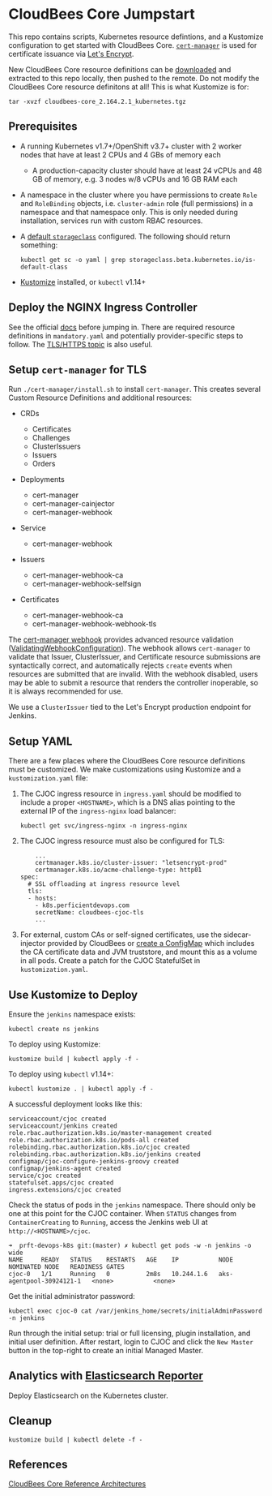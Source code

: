 # CloudBees Core Jumpstart
This repo contains scripts, Kubernetes resource defintions, and a Kustomize configuration to get started with CloudBees Core. [`cert-manager`](http://docs.cert-manager.io/en/latest/) is used for certificate issuance via [Let's Encrypt](https://letsencrypt.org/).

New CloudBees Core resource definitions can be [downloaded](https://downloads.cloudbees.com/cloudbees-core/cloud/) and extracted to this repo locally, then pushed to the remote. Do not modify the CloudBees Core resource definitons at all! This is what Kustomize is for:

`tar -xvzf cloudbees-core_2.164.2.1_kubernetes.tgz`

## Prerequisites
* A running Kubernetes v1.7+/OpenShift v3.7+ cluster with 2 worker nodes that have at least 2 CPUs and 4 GBs of memory each
  * A production-capacity cluster should have at least 24 vCPUs and 48 GB of memory, e.g. 3 nodes w/8 vCPUs and 16 GB RAM each
* A namespace in the cluster where you have permissions to create `Role` and `RoleBinding` objects, i.e. `cluster-admin` role (full permissions) in a namespace and that namespace only. This is only needed during installation, services run with custom RBAC resources.
* A [default `storageclass`](https://kubernetes.io/docs/tasks/administer-cluster/change-default-storage-class/) configured. The following should return something:

  `kubectl get sc -o yaml | grep storageclass.beta.kubernetes.io/is-default-class`

* [Kustomize](https://kustomize.io/) installed, or `kubectl` v1.14+

## Deploy the NGINX Ingress Controller
See the official [docs](https://kubernetes.github.io/ingress-nginx/deploy/) before jumping in. There are required resource definitions in `mandatory.yaml` and potentially provider-specific steps to follow. The [TLS/HTTPS topic](https://kubernetes.github.io/ingress-nginx/user-guide/tls/) is also useful.

## Setup `cert-manager` for TLS
Run `./cert-manager/install.sh` to install `cert-manager`. This creates several Custom Resource Definitions and additional resources:
* CRDs
  * Certificates
  * Challenges
  * ClusterIssuers
  * Issuers
  * Orders

* Deployments
  * cert-manager
  * cert-manager-cainjector
  * cert-manager-webhook

* Service
  * cert-manager-webhook

* Issuers
  * cert-manager-webhook-ca
  * cert-manager-webhook-selfsign

* Certificates
  * cert-manager-webhook-ca
  * cert-manager-webhook-webhook-tls

The [cert-manager webhook](https://docs.cert-manager.io/en/latest/getting-started/webhook.html) provides advanced resource validation ([ValidatingWebhookConfiguration](https://kubernetes.io/docs/reference/access-authn-authz/extensible-admission-controllers/)). The webhook allows `cert-manager` to validate that Issuer, ClusterIssuer, and Certificate resource submissions are syntactically correct, and automatically rejects `create` events when resources are submitted that are invalid. With the webhook disabled, users may be able to submit a resource that renders the controller inoperable, so it is always recommended for use.

We use a `ClusterIssuer` tied to the Let's Encrypt production endpoint for Jenkins.

## Setup YAML
There are a few places where the CloudBees Core resource definitions must be customized. We make customizations using Kustomize and a `kustomization.yaml` file:
1. The CJOC ingress resource in `ingress.yaml` should be modified to include a proper `<HOSTNAME>`, which is a DNS alias pointing to the external IP of the `ingress-nginx` load balancer:
   ```
   kubectl get svc/ingress-nginx -n ingress-nginx
   ```

2. The CJOC ingress resource must also be configured for TLS:
   ```
       ...
       certmanager.k8s.io/cluster-issuer: "letsencrypt-prod"
       certmanager.k8s.io/acme-challenge-type: http01
   spec:
     # SSL offloading at ingress resource level
     tls:
     - hosts:
       - k8s.perficientdevops.com
       secretName: cloudbees-cjoc-tls
       ...
   ```

3. For external, custom CAs or self-signed certificates, use the sidecar-injector provided by CloudBees or [create a ConfigMap](https://support.cloudbees.com/hc/en-us/articles/360018267271-Deploy-Self-Signed-Certificates-in-Masters-and-Agents) which includes the CA certificate data and JVM truststore, and mount this as a volume in all pods. Create a patch for the CJOC StatefulSet in `kustomization.yaml`.

## Use Kustomize to Deploy
Ensure the `jenkins` namespace exists:

`kubectl create ns jenkins`

To deploy using Kustomize:

`kustomize build | kubectl apply -f -`

To deploy using `kubectl` v1.14+:

`kubectl kustomize . | kubectl apply -f -`

A successful deployment looks like this:
```
serviceaccount/cjoc created
serviceaccount/jenkins created
role.rbac.authorization.k8s.io/master-management created
role.rbac.authorization.k8s.io/pods-all created
rolebinding.rbac.authorization.k8s.io/cjoc created
rolebinding.rbac.authorization.k8s.io/jenkins created
configmap/cjoc-configure-jenkins-groovy created
configmap/jenkins-agent created
service/cjoc created
statefulset.apps/cjoc created
ingress.extensions/cjoc created
```

Check the status of pods in the `jenkins` namespace. There should only be one at this point for the CJOC container. When `STATUS` changes from `ContainerCreating` to `Running`, access the Jenkins web UI at `http://<HOSTNAME>/cjoc`.
```
➜  prft-devops-k8s git:(master) ✗ kubectl get pods -w -n jenkins -o wide
NAME     READY   STATUS    RESTARTS   AGE    IP           NODE                       NOMINATED NODE   READINESS GATES
cjoc-0   1/1     Running   0          2m8s   10.244.1.6   aks-agentpool-30924121-1   <none>           <none>
```

Get the initial administrator password:

`kubectl exec cjoc-0 cat /var/jenkins_home/secrets/initialAdminPassword -n jenkins`

Run through the initial setup: trial or full licensing, plugin installation, and initial user definition. After restart, login to CJOC and click the `New Master` button in the top-right to create an initial Managed Master.

## Analytics with [Elasticsearch Reporter](https://go.cloudbees.com/docs/cloudbees-core/cloud-admin-guide/reference/elasticsearch-reporter/)
Deploy Elasticsearch on the Kubernetes cluster.

## Cleanup

`kustomize build | kubectl delete -f -`

## References
[CloudBees Core Reference Architectures](https://go.cloudbees.com/docs/cloudbees-core/cloud-reference-architecture/)